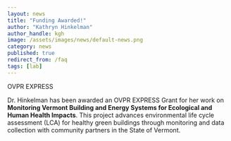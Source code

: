 ```yaml
---
layout: news
title: "Funding Awarded!"
author: "Kathryn Hinkelman"
author_handle: kgh
image: /assets/images/news/default-news.png
category: news
published: true
redirect_from: /faq
tags: [lab]
---
```


<div class="bigspacer"></div>
<div class="head">OVPR EXPRESS</div>
<div class="spacer"></div>

Dr. Hinkelman has been awarded an OVPR EXPRESS Grant for her work on **Monitoring Vermont Building and Energy Systems for Ecological and Human Health Impacts**. This project advances environmental life cycle assessment (LCA) for healthy green buildings through monitoring and data collection with community partners in the State of Vermont. 


